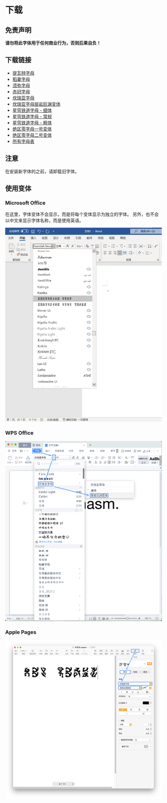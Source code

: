 # 下载

## 免责声明

**请勿将此字体用于任何商业行为，否则后果自负！**

## 下载链接

- [提瓦特字母](font/genshin-impact/TeyvatNeue-Regular-1.002.otf)
- [稻妻字母](font/genshin-impact/InazumaNeue-Regular-1.000.otf)
- [须弥字母](font/genshin-impact/SumeruNeue-Regular-0.007.otf)
- [赤冠字母](font/genshin-impact/DeshretNeue-Regular-1.002.otf)
- [坎瑞亚字母](font/genshin-impact/KhaenriahNeue-Regular-2.000.otf)
- [坎瑞亚字母层岩巨渊变体](font/genshin-impact/KhaenriahNeue-Chasm-2.000.otf)
- [星穹铁道字母 - 细体](font/honkai-star-rail/StarRailNeue-Thin-0.100.otf)
- [星穹铁道字母 - 常规](font/honkai-star-rail/StarRailNeue-Regular-0.100.otf)
- [星穹铁道字母 - 粗体](font/honkai-star-rail/StarRailNeue-Bold-0.100.otf)
- [绝区零字母一号变体](font/zenless-zone-zero/ZZZNeue-VariantA-0.003.otf)
- [绝区零字母二号变体](font/zenless-zone-zero/ZZZNeue-VariantB-0.003.otf)
- [所有字母表](doc/Hoyo-Glyphs-alphabet.pdf)

## 注意

在安装新字体的之前，请卸载旧字体。

## 使用变体

### Microsoft Office

在这里，字体变体不会显示，而是将每个变体显示为独立的字体。
另外，也不会以中文来显示字体名称，而是使用英语。

![在 Microsoft Office 中使用变体](font-variant-in-ms-office.png)

### WPS Office

![在 WPS 中使用变体](font-variant-in-wps.png)

### Apple Pages

![在苹果的 Pages 中使用变体](font-variant-in-pages.png)
